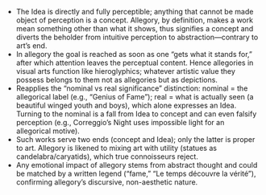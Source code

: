 - The Idea is directly and fully perceptible; anything that cannot be made object of perception is a concept. Allegory, by definition, makes a work mean something other than what it shows, thus signifies a concept and diverts the beholder from intuitive perception to abstraction—contrary to art’s end.
- In allegory the goal is reached as soon as one “gets what it stands for,” after which attention leaves the perceptual content. Hence allegories in visual arts function like hieroglyphics; whatever artistic value they possess belongs to them not as allegories but as depictions.
- Reapplies the “nominal vs real significance” distinction: nominal = the allegorical label (e.g., “Genius of Fame”); real = what is actually seen (a beautiful winged youth and boys), which alone expresses an Idea. Turning to the nominal is a fall from Idea to concept and can even falsify perception (e.g., Correggio’s Night uses impossible light for an allegorical motive).
- Such works serve two ends (concept and Idea); only the latter is proper to art. Allegory is likened to mixing art with utility (statues as candelabra/caryatids), which true connoisseurs reject.
- Any emotional impact of allegory stems from abstract thought and could be matched by a written legend (“fame,” “Le temps découvre la vérité”), confirming allegory’s discursive, non-aesthetic nature.